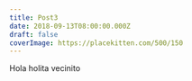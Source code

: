 ```yaml
---
title: Post3
date: 2018-09-13T08:00:00.000Z
draft: false
coverImage: https://placekitten.com/500/150
---
```


Hola holita vecinito
